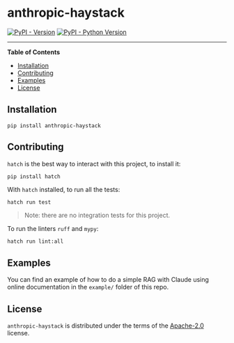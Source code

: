 # anthropic-haystack

[![PyPI - Version](https://img.shields.io/pypi/v/amazon-bedrock-haystack.svg)](https://pypi.org/project/amazon-bedrock-haystack)
[![PyPI - Python Version](https://img.shields.io/pypi/pyversions/amazon-bedrock-haystack.svg)](https://pypi.org/project/amazon-bedrock-haystack)

-----

**Table of Contents**

- [Installation](#installation)
- [Contributing](#contributing)
- [Examples](#examples)
- [License](#license)

## Installation

```console
pip install anthropic-haystack
```

## Contributing

`hatch` is the best way to interact with this project, to install it:
```sh
pip install hatch
```

With `hatch` installed, to run all the tests:
```
hatch run test
```
> Note: there are no integration tests for this project.

To run the linters `ruff` and `mypy`:
```
hatch run lint:all
```

## Examples
You can find an example of how to do a simple RAG with Claude using online documentation in the `example/` folder of this repo.

## License

`anthropic-haystack` is distributed under the terms of the [Apache-2.0](https://spdx.org/licenses/Apache-2.0.html) license.
